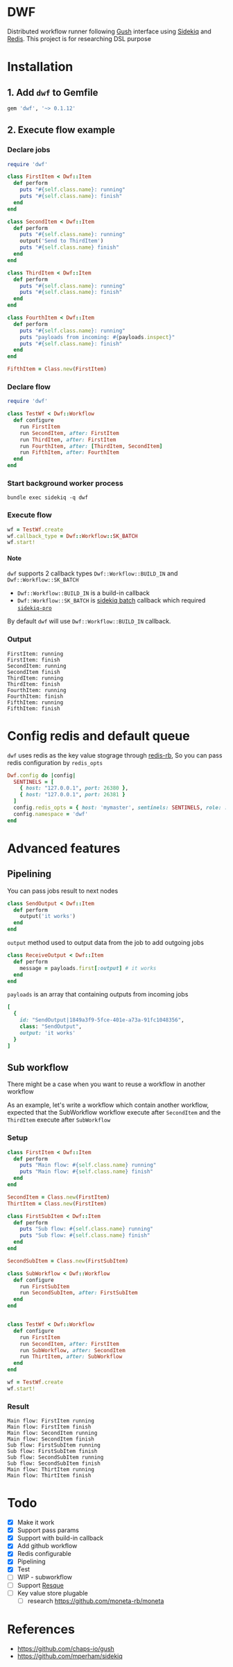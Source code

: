 # DWF
Distributed workflow runner following [Gush](https://github.com/chaps-io/gush) interface using [Sidekiq](https://github.com/mperham/sidekiq) and [Redis](https://redis.io/). This project is for researching DSL purpose

# Installation
## 1. Add `dwf` to Gemfile
```ruby
gem 'dwf', '~> 0.1.12'
```
## 2. Execute flow example
### Declare jobs

```ruby
require 'dwf'

class FirstItem < Dwf::Item
  def perform
    puts "#{self.class.name}: running"
    puts "#{self.class.name}: finish"
  end
end

class SecondItem < Dwf::Item
  def perform
    puts "#{self.class.name}: running"
    output('Send to ThirdItem')
    puts "#{self.class.name} finish"
  end
end

class ThirdItem < Dwf::Item
  def perform
    puts "#{self.class.name}: running"
    puts "#{self.class.name}: finish"
  end
end

class FourthItem < Dwf::Item
  def perform
    puts "#{self.class.name}: running"
    puts "payloads from incoming: #{payloads.inspect}"
    puts "#{self.class.name}: finish"
  end
end

FifthItem = Class.new(FirstItem)
```

### Declare flow
```ruby
require 'dwf'

class TestWf < Dwf::Workflow
  def configure
    run FirstItem
    run SecondItem, after: FirstItem
    run ThirdItem, after: FirstItem
    run FourthItem, after: [ThirdItem, SecondItem]
    run FifthItem, after: FourthItem
  end
end
```
### Start background worker process
```
bundle exec sidekiq -q dwf
```

### Execute flow
```ruby
wf = TestWf.create
wf.callback_type = Dwf::Workflow::SK_BATCH
wf.start!
```

#### Note
`dwf` supports 2 callback types `Dwf::Workflow::BUILD_IN` and `Dwf::Workflow::SK_BATCH`
- `Dwf::Workflow::BUILD_IN` is a build-in callback
- `Dwf::Workflow::SK_BATCH` is [sidekiq batch](https://github.com/mperham/sidekiq/wiki/Batches) callback which required [`sidekiq-pro`](https://sidekiq.org/products/pro.html)

By default `dwf` will use `Dwf::Workflow::BUILD_IN` callback.

### Output
```
FirstItem: running
FirstItem: finish
SecondItem: running
SecondItem finish
ThirdItem: running
ThirdItem: finish
FourthItem: running
FourthItem: finish
FifthItem: running
FifthItem: finish
```

# Config redis and default queue
`dwf` uses redis as the key value stograge through [redis-rb](https://github.com/redis/redis-rb), So you can pass redis configuration by `redis_opts`
```ruby
Dwf.config do |config|
  SENTINELS = [
    { host: "127.0.0.1", port: 26380 },
    { host: "127.0.0.1", port: 26381 }
  ]
  config.redis_opts = { host: 'mymaster', sentinels: SENTINELS, role: :master }
  config.namespace = 'dwf'
end
```
# Advanced features
## Pipelining
You can pass jobs result to next nodes

```ruby
class SendOutput < Dwf::Item
  def perform
    output('it works')
  end
end

```

`output` method used to output data from the job to add outgoing jobs

```ruby
class ReceiveOutput < Dwf::Item
  def perform
    message = payloads.first[:output] # it works
  end
end
```

`payloads` is an array that containing outputs from incoming jobs

```ruby
[
  {
    id: "SendOutput|1849a3f9-5fce-401e-a73a-91fc1048356",
    class: "SendOutput",
    output: 'it works'
  }
]
```
## Sub workflow
There might be a case when you want to reuse a workflow in another workflow

As an example, let's write a workflow which contain another workflow, expected that the SubWorkflow workflow execute after `SecondItem` and the `ThirdItem` execute after `SubWorkflow`

### Setup
```ruby
class FirstItem < Dwf::Item
  def perform
    puts "Main flow: #{self.class.name} running"
    puts "Main flow: #{self.class.name} finish"
  end
end

SecondItem = Class.new(FirstItem)
ThirtItem = Class.new(FirstItem)

class FirstSubItem < Dwf::Item
  def perform
    puts "Sub flow: #{self.class.name} running"
    puts "Sub flow: #{self.class.name} finish"
  end
end

SecondSubItem = Class.new(FirstSubItem)

class SubWorkflow < Dwf::Workflow
  def configure
    run FirstSubItem
    run SecondSubItem, after: FirstSubItem
  end
end


class TestWf < Dwf::Workflow
  def configure
    run FirstItem
    run SecondItem, after: FirstItem
    run SubWorkflow, after: SecondItem
    run ThirtItem, after: SubWorkflow
  end
end

wf = TestWf.create
wf.start!
```

### Result
```
Main flow: FirstItem running
Main flow: FirstItem finish
Main flow: SecondItem running
Main flow: SecondItem finish
Sub flow: FirstSubItem running
Sub flow: FirstSubItem finish
Sub flow: SecondSubItem running
Sub flow: SecondSubItem finish
Main flow: ThirtItem running
Main flow: ThirtItem finish
```

# Todo
- [x] Make it work
- [x] Support pass params
- [x] Support with build-in callback
- [x] Add github workflow
- [x] Redis configurable
- [x] Pipelining
- [X] Test
- [ ] WIP - subworkflow
- [ ] Support [Resque](https://github.com/resque/resque)
- [ ] Key value store plugable
  - [ ] research https://github.com/moneta-rb/moneta

# References
- https://github.com/chaps-io/gush
- https://github.com/mperham/sidekiq
